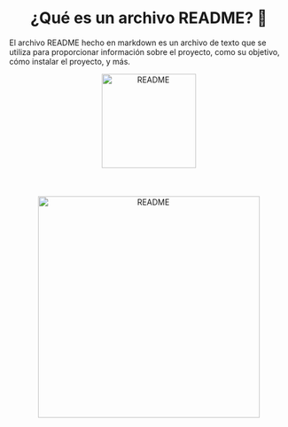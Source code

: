 <h1 align="center">¿Qué es un archivo README? 📑</h1>

<p>
    El archivo README hecho en markdown es un archivo de texto que se utiliza para proporcionar información sobre el proyecto, como su objetivo, cómo instalar el proyecto, y más.
</p>

<div align="center">
  <img src="https://i.imgur.com/NMErcnU.png" alt="README" width="170" >
</div>

<br>
<br>
<br>


<div align="center">
  <img src="https://i.imgur.com/MSpu091.png" alt="README" width="400" >
</div>
